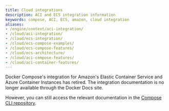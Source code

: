 ```yaml
---
title: Cloud integrations
description: ACI and ECS integration information
keywords: compose, ACI, ECS, amazon, cloud integration
aliases:
- /engine/context/aci-integration/
- /cloud/aci-integration/
- /cloud/ecs-integration/
- /cloud/ecs-compose-examples/
- /cloud/ecs-compose-features/
- /cloud/ecs-architecture/
- /cloud/aci-compose-features/
- /cloud/aci-container-features/
---
```


Docker Compose's integration for Amazon's Elastic Container Service and Azure Container Instances has retired. The integration documentation is no longer available through the Docker Docs site. 

However, you can still access the relevant documentation in the [Compose CLI repository](https://github.com/docker/compose-cli/tree/main/docs).

